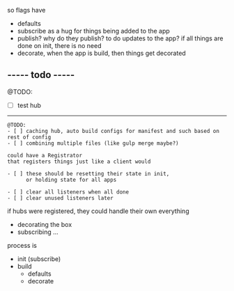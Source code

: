 so flags have
- defaults
- subscribe as a hug for things being added to the app
- publish? why do they publish? to do updates to the app?
  if all things are done on init, there is no need
- decorate, when the app is build, then things get decorated





----- todo -----
----

@TODO:
- [ ] test hub

----
~~~
@TODO:
- [ ] caching hub, auto build configs for manifest and such based on rest of config
- [ ] combining multiple files (like gulp merge maybe?)
~~~


~~~
could have a Registrator
that registers things just like a client would

- [ ] these should be resetting their state in init,
      or holding state for all apps

- [ ] clear all listeners when all done
- [ ] clear unused listeners later

~~~


if hubs were registered,
they could handle their own everything
- decorating the box
- subscribing
...

process is
- init (subscribe)
- build
  - defaults
  - decorate
